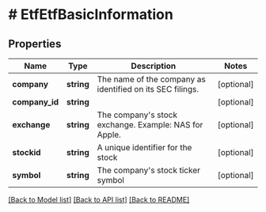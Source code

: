 # # EtfEtfBasicInformation

## Properties

Name | Type | Description | Notes
------------ | ------------- | ------------- | -------------
**company** | **string** | The name of the company as identified on its SEC filings. | [optional]
**company_id** | **string** |  | [optional]
**exchange** | **string** | The company&#39;s stock exchange. Example: NAS for Apple. | [optional]
**stockid** | **string** | A unique identifier for the stock | [optional]
**symbol** | **string** | The company&#39;s stock ticker symbol | [optional]

[[Back to Model list]](../../README.md#models) [[Back to API list]](../../README.md#endpoints) [[Back to README]](../../README.md)
